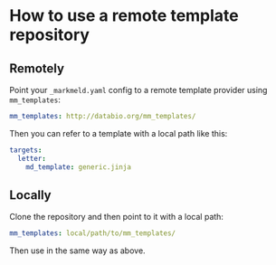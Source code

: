 
# How to use a remote template repository

## Remotely

Point your `_markmeld.yaml` config to a remote template provider using `mm_templates`:


```yaml
mm_templates: http://databio.org/mm_templates/
```

Then you can refer to a template with a local path like this:

```yaml
targets:
  letter:
    md_template: generic.jinja
```

## Locally

Clone the repository and then point to it with a local path:

```yaml
mm_templates: local/path/to/mm_templates/
```

Then use in the same way as above.
